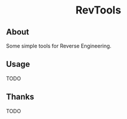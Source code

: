 <div align="center">

# RevTools

</div>

## About

Some simple tools for Reverse Engineering.

## Usage

TODO

## Thanks

TODO